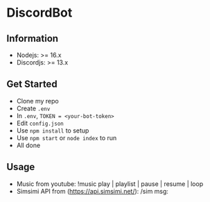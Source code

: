 # DiscordBot

## Information
- Nodejs: >= 16.x
- Discordjs: >= 13.x

## Get Started
- Clone my repo
- Create `.env`
- In `.env`, `TOKEN = <your-bot-token>`
- Edit `config.json`
- Use `npm install` to setup
- Use `npm start` or `node index` to run
- All done

## Usage
- Music from youtube: !music play<string> | playlist | pause | resume | loop<boolean>
- Simsimi API from (https://api.simsimi.net/): /sim msg:<messages>

